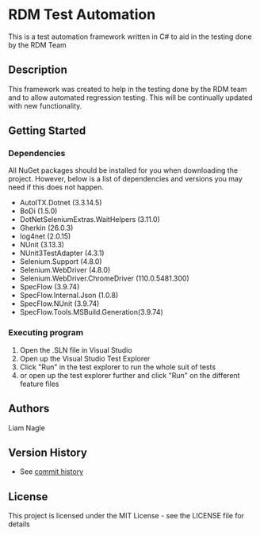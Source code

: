 # RDM Test Automation

This is a test automation framework written in C# to aid in the testing done by the RDM Team

## Description

This framework was created to help in the testing done by the RDM team and to allow automated regression testing. This will be continually updated with new functionality.

## Getting Started

### Dependencies

All NuGet packages should be installed for you when downloading the project. However, below is a list of dependencies and versions you may need if this does not happen.
* AutoITX.Dotnet (3.3.14.5)
* BoDi (1.5.0)
* DotNetSeleniumExtras.WaitHelpers (3.11.0)
* Gherkin (26.0.3)
* log4net (2.0.15)
* NUnit (3.13.3)
* NUnit3TestAdapter (4.3.1)
* Selenium.Support (4.8.0)
* Selenium.WebDriver (4.8.0)
* Selenium.WebDriver.ChromeDriver (110.0.5481.300)
* SpecFlow (3.9.74)
* SpecFlow.Internal.Json (1.0.8)
* SpecFlow.NUnit (3.9.74)
* SpecFlow.Tools.MSBuild.Generation(3.9.74)

### Executing program

1. Open the .SLN file in Visual Studio
2. Open up the Visual Studio Test Explorer
3. Click "Run" in the test explorer to run the whole suit of tests
4. or open up the test explorer further and click "Run" on the different feature files

## Authors

Liam Nagle

## Version History

* See [commit history](https://github.com/raildatamarketplace/test-automation/commits/master)


## License

This project is licensed under the MIT License - see the LICENSE file for details
